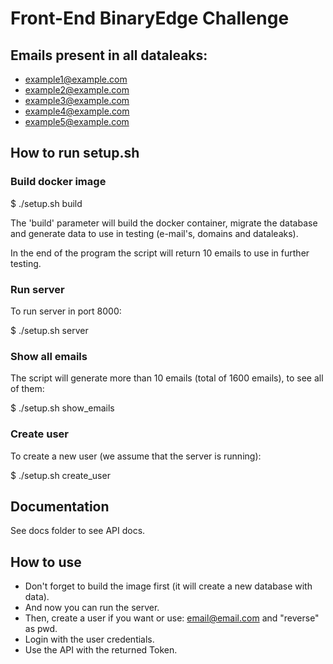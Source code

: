 # Front-End BinaryEdge Challenge

## Emails present in all dataleaks:

- example1@example.com
- example2@example.com
- example3@example.com
- example4@example.com
- example5@example.com

## How to run setup.sh

### Build docker image

$ ./setup.sh build

The 'build' parameter will build the docker container, migrate the database and
generate data to use in testing (e-mail's, domains and dataleaks).

In the end of the program the script will return 10 emails to use in further testing.

### Run server

To run server in port 8000:

$ ./setup.sh server

### Show all emails

The script will generate more than 10 emails (total of 1600 emails), to see all of them:

$ ./setup.sh show_emails

### Create user

To create a new user (we assume that the server is running):

$ ./setup.sh create_user

## Documentation

See docs folder to see API docs.

## How to use

- Don't forget to build the image first (it will create a new database with data).
- And now you can run the server.
- Then, create a user if you want or use: email@email.com and "reverse" as pwd.
- Login with the user credentials.
- Use the API with the returned Token.